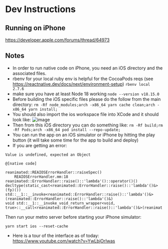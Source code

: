 #  Dev Instructions
## Running on iPhone
https://developer.apple.com/forums/thread/64973
## Notes
* In order to run native code on iPhone, you need an iOS directory and the associated files.
* rbenv for your local ruby env is helpful for the CocoaPods reqs (see https://reactnative.dev/docs/next/environment-setup)
```rbenv local 2.7.6```
* make sure you have at least Node 18 working  `node --version v18.15.0`
* Before building the iOS specific files please do the follow from the main directory:
```rm -Rf node_modules;arch -x86_64 yarn cache clean;arch -x86_64 yarn install;```
* You should also import the ios workspace file into XCode and it should look like:
![image](https://user-images.githubusercontent.com/681493/208785290-1a6bbbd6-9ded-4616-ad54-70f915dde6ec.png)
* Then from this iOS directory you can do something like:
```rm -Rf build;rm -Rf Pods;arch -x86_64 pod install --repo-update;```
* You can run the app on an iOS simulator or iPhone by hitting the play button (it will take some time for the app to build and deploy)
* If you are getting an error: 
```
Value is undefined, expected an Object

@[native code]

reanimated::REAIOSErrorHandler::raiseSpec()
    REAIOSErrorHandler.mm:18
reanimated::ErrorHandler::raise()::'lambda'()::operator()()
decltype(static_cast<reanimated::ErrorHandler::raise()::'lambda'()&>(fp)()) std::__1::__invoke<reanimated::ErrorHandler::raise()::'lambda'()&>(reanimated::ErrorHandler::raise()::'lambda'()&)
void std::__1::__invoke_void_return_wrapper<void, true>::__call<reanimated::ErrorHandler::raise()::'lambda'()&>(reanimat
```
Then run your metro server before starting your iPhone simulator:
```
yarn start ios --reset-cache
```
* Here is a tour of the interface as of today: https://www.youtube.com/watch?v=YwLbjOrIwas
